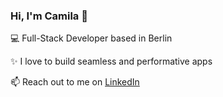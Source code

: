 ### Hi, I'm Camila 👋

:computer: Full-Stack Developer based in Berlin

:sparkles: I love to build seamless and performative apps

:mailbox: Reach out to me on [LinkedIn](https://www.linkedin.com/in/cmullerludwig)
